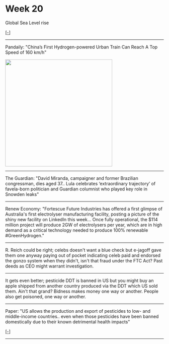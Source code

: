 # Week 20

Global Sea Level rise

[[-]](https://sealevel.colorado.edu/)

---

Pandaily: "China’s First Hydrogen-powered Urban Train Can Reach A Top
Speed of 160 km/h"

<img width='340' src='https://assets.pandaily.com/uploads/2023/05/%E6%9C%AA%E5%91%BD%E5%90%8D%E7%9A%84%E8%AE%BE%E8%AE%A1-5-1.jpg'/> 

---

The Guardian: "David Miranda, campaigner and former Brazilian
congressman, dies aged 37.. Lula celebrates ‘extraordinary trajectory’
of favela-born politician and Guardian columnist who played key role
in Snowden leaks"

----

Renew Economy: "Fortescue Future Industries has offered a first
glimpse of Australia's first electrolyser manufacturing facility,
posting a picture of the shiny new facility on LinkedIn this week...
Once fully operational, the $114 million project will produce 2GW of
electrolysers per year, which are in high demand as a critical
technology needed to produce 100% renewable \#GreenHydrogen."

---

R. Reich could be right; celebs doesn't want a blue check but e-jagoff
gave them one anyway paying out of pocket indicating celeb paid and
endorsed the gonzo system when they didn't, isn't that fraud under the
FTC Act? Past deeds as CEO might warrant investigation.

---

It gets even better; pesticide DDT is banned in US but you might buy
an apple shipped from another country produced via the DDT which US
sold them. Ain't that grand? Bidness makes money one way or
another. People also get poisoned, one way or another.

---

Paper: "US allows the production and export of pesticides to low- and
middle-income countries.. even when those pesticides have been banned
domestically due to their known detrimental health impacts"

[[-]](https://www.sciencedirect.com/science/article/pii/S2667193X22000722)

---
